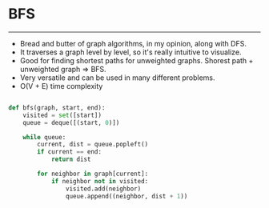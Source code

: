 # BFS
---
- Bread and butter of graph algorithms, in my opinion, along with DFS.
- It traverses a graph level by level, so it's really intuitive to visualize.
- Good for finding shortest paths for unweighted graphs. Shorest path + unweighted graph => BFS.
- Very versatile and can be used in many different problems.
- O(V + E) time complexity

```python

def bfs(graph, start, end):
    visited = set([start])
    queue = deque([(start, 0)])

    while queue:
        current, dist = queue.popleft()
        if current == end:
            return dist

        for neighbor in graph[current]:
            if neighbor not in visited:
                visited.add(neighbor)
                queue.append((neighbor, dist + 1))
```